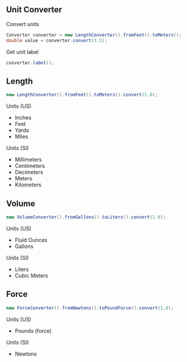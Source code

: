 ## Unit Converter ##

Convert units

```java
Converter converter = new LengthConverter().fromFeet().toMeters();
double value = converter.convert(3.5);
```

Get unit label

```java
converter.label();
```

## Length ##

```java
new LengthConverter().fromFeet().toMeters().convert(1.0);
```

Units (US)
- Inches
- Feet
- Yards
- Miles

Units (SI)
- Millimeters
- Centimeters
- Decimeters
- Meters
- Kilometers

## Volume ##

```java
new VolumeConverter().fromGallons().toLiters().convert(1.0);

```

Units (US)
- Fluid Ounces
- Gallons

Units (SI)
- Liters
- Cubic Meters

## Force ##

```java
new ForceConverter().fromNewtons().toPoundForce().convert(1,0);
```

Units (US)
- Pounds (force)

Units (SI)
- Newtons
